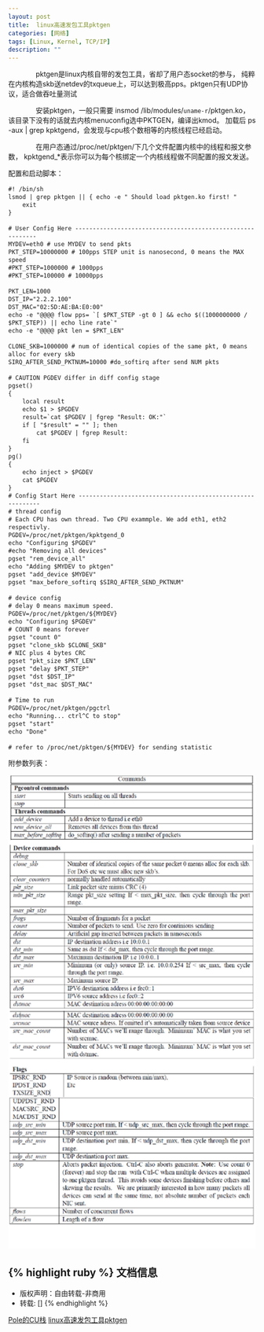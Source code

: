 ```yaml
---
layout: post
title:  linux高速发包工具pktgen
categories: [网络]
tags: [Linux, Kernel, TCP/IP]
description: ""
---
```



&emsp;&emsp;&emsp;&emsp;pktgen是linux内核自带的发包工具，省却了用户态socket的参与，
纯粹在内核构造skb送netdev的txqueue上，可以达到极高pps。pktgen只有UDP协议，适合做吞吐量测试

&emsp;&emsp;&emsp;&emsp;安装pktgen，一般只需要 insmod /lib/modules/`uname-r`/pktgen.ko，
该目录下没有的话就去内核menuconfig选中PKTGEN，编译出kmod。
加载后 ps -aux | grep kpktgend，会发现与cpu核个数相等的内核线程已经启动。

&emsp;&emsp;&emsp;&emsp;在用户态通过/proc/net/pktgen/下几个文件配置内核中的线程和报文参数，
kpktgend_*表示你可以为每个核绑定一个内核线程做不同配置的报文发送。

配置和启动脚本：

```
#! /bin/sh
lsmod | grep pktgen || { echo -e " Should load pktgen.ko first! " 
    exit
}

# User Config Here -----------------------------------------------------------
MYDEV=eth0 # use MYDEV to send pkts
PKT_STEP=10000000 # 100pps STEP unit is nanosecond, 0 means the MAX speed
#PKT_STEP=1000000 # 1000pps
#PKT_STEP=100000 # 10000pps

PKT_LEN=1000
DST_IP="2.2.2.100"
DST_MAC="02:5D:AE:BA:E0:00"
echo -e "@@@@ flow pps= `[ $PKT_STEP -gt 0 ] && echo $((1000000000 / $PKT_STEP)) || echo line rate`"
echo -e "@@@@ pkt len = $PKT_LEN"

CLONE_SKB=1000000 # num of identical copies of the same pkt, 0 means alloc for every skb
SIRQ_AFTER_SEND_PKTNUM=10000 #do_softirq after send NUM pkts

# CAUTION PGDEV differ in diff config stage
pgset() 
{
    local result
    echo $1 > $PGDEV
    result=`cat $PGDEV | fgrep "Result: OK:"`
    if [ "$result" = "" ]; then
        cat $PGDEV | fgrep Result:
    fi
}
pg() 
{
    echo inject > $PGDEV
    cat $PGDEV
}
# Config Start Here -----------------------------------------------------------
# thread config
# Each CPU has own thread. Two CPU exammple. We add eth1, eth2 respectivly.
PGDEV=/proc/net/pktgen/kpktgend_0
echo "Configuring $PGDEV"
#echo "Removing all devices"
pgset "rem_device_all" 
echo "Adding $MYDEV to pktgen"
pgset "add_device $MYDEV" 
pgset "max_before_softirq $SIRQ_AFTER_SEND_PKTNUM"

# device config
# delay 0 means maximum speed.
PGDEV=/proc/net/pktgen/${MYDEV}
echo "Configuring $PGDEV"
# COUNT 0 means forever
pgset "count 0"
pgset "clone_skb $CLONE_SKB"
# NIC plus 4 bytes CRC
pgset "pkt_size $PKT_LEN"
pgset "delay $PKT_STEP"
pgset "dst $DST_IP" 
pgset "dst_mac $DST_MAC"

# Time to run
PGDEV=/proc/net/pktgen/pgctrl
echo "Running... ctrl^C to stop"
pgset "start" 
echo "Done"

# refer to /proc/net/pktgen/${MYDEV} for sending statistic
```

附参数列表：

![图1](/images/kernel/27057175_14402318097bFj.png)



{% highlight ruby %}
文档信息
--------------
* 版权声明：自由转载-非商用
* 转载: []
{% endhighlight %}

[Pole的CU栈](http://blog.chinaunix.net/uid/27057175.html)
[linux高速发包工具pktgen ](http://blog.chinaunix.net/uid-27057175-id-5159913.html)

[jekyll]:      http://jekyllrb.com
[jekyll-gh]:   https://github.com/jekyll/jekyll
[jekyll-help]: https://github.com/jekyll/jekyll-help
